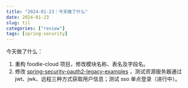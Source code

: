 ```yaml
---
title: "2024-01-23｜今天做了什么"
date: 2024-01-23
slug: til
categories: ["review"]
tags: [spring-security]
---
```




今天做了什么：

1. 重构 foodie-cloud 项目，修改模块名称、表名及字段名。
1. 修改 [spring-security-oauth2-legacy-examples](https://github.com/chensoul/spring-security-oauth2-legacy-examples) ，测试资源服务器通过 jwt、jwk、远程三种方式获取用户信息；测试 sso 单点登录（进行中）。
